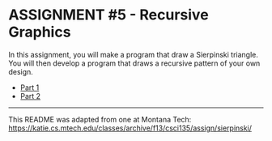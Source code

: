 # ASSIGNMENT #5 - Recursive Graphics  

In this assignment, you will make a program that draw a Sierpinski triangle. You will then develop a program that draws a recursive pattern of your own design.	  

* [Part 1](Part%201)
* [Part 2](Part%202)

-----
This README was adapted from one at Montana Tech: https://katie.cs.mtech.edu/classes/archive/f13/csci135/assign/sierpinski/
